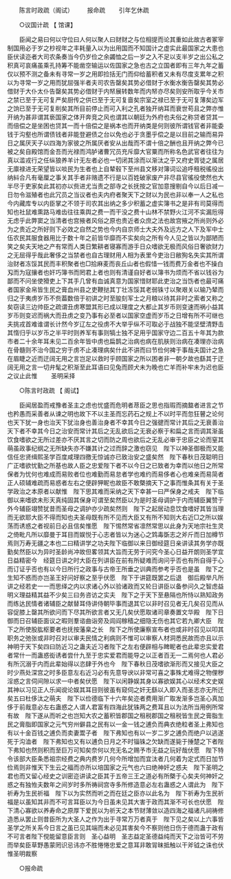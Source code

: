 <!-- { "loadSidebar": true } -->
　　陈言时政疏（阁试） 
　　报命疏 
　　引年乞休疏 

　　○议国计疏 【 馆课】 

　　臣闻之易曰何以守位曰人何以聚人曰财财之与位相提而论其重如此故古者冢宰制国用必于岁之杪视年之丰耗量入以为出用国而不知国计之虚实此最国家之大患也臣伏读迩者大司农条奏当今仍岁俭之余蠲恤之后一岁之入不足以支半岁之出公私之积真可哀痛虽乘孔持筹不能凿空输运以佐国家之急也古之立国者即有三年九年之蓄仅以预不测之备未有寻常一岁之用即捡括无门而仰给蓄积者又未有尽度支累年之积以为寻常一岁之用而犹屈强半者夫司农告罄矣其势必借财于水衡水衡告罄矣其势必借财于大仆太仆告罄矣其势必借财于内帑展转数年而内帑亦尽矣则安所取乎今关市之禁已至于无可复严矣厨传之供已至于无可复啬矣宗室之禄已至于无可复薄矣边军之饷已至于无可复削矣其所目前停止而可入利之孔者独开纳耳而衰世苟且之弊亦惟开纳为甚非谓其亵国家之体开奔竞之风也谓其以朝廷为外府也夫俗之称贷者贷其一而倍偿之是坐困也贷其一而十倍偿之是祸本也而开纳类是何则彼所谓钱官者非能委钱于沟壑也所谓债钱者非能登避债之台以免也必于贪墨乎偿之是以目前之输而易异日之属厌天子以四海为家彼之所属厌者安从出哉而不谓十倍之酬也且开纳之弊今已被之矣自殿馆而金吾而光禄而鸿胪诸曹冗员充斥靡大官粟而所称名色武官者往往为真以滥戎行之任纵狼养羊计无左者必也一切闭其涂而以渐汰之乎又府史胥徒之属居无廪禄进无荣望皆以啖民为生者也上自辇毂下至州县文移对簿词讼追呼租税徭役出纳紏合凡有毫厘之事关其手者非赂遗不行是以百姓破家废产非尽县官徭役使然也大半尽于吏家矣此其初亦以赀进尤当责之部寺之长抚按之官加意搜剔自今以后日减一日勿令滋殖者也此冗员之当议者也夫内府者聚天下之财以为民也非以奉一人之私也今内藏库专以内臣掌之不领于司农其出纳之多少积蓄之虚实簿书之是非有司莫得而知也社鼠难熏路马难齿往往乘舆之费一而干没之费十山林不禁野火江河不实漏卮得无虑乎此弊窦之当清者也宫掖者风俗之原也贵近者众庶之法也故宫掖之所尚则外必为之贵近之所好则下必效之自然之势也今内自京师士大夫外及远方之人下及军中士伍农民其服食器用比于数十年之前皆华靡而不实矣向之所有今人见之皆以为鄙陋而笑之矣夫天地之产有常而人类日繁耕者寝寡而游手日众嗜欲无极而风俗日奢欲财力之无屈得乎哉此奢侈之当禁者也自古理财用人相为表里今吏治日敝狥名失实其所谓治财者冻馁其民而丰积聚者也□拾麻麦而丧丘山者也假惜一钱而费万金者也不操白刄而为寇攘者也奸巧簿书而罔君上者也则有清谨自好者以簿书为烦而不省以钱谷为鄙而不问坐使猾吏上下其手几曾有血诚真意为国家惜财耶此吏治之当饬者也最可痛者国家金帛皆生民之膏血州县之吏鞭挞其丁壮冻馁其老弱铢寸以聚艰关以输乃辇而归之于夷虏岁币不赀葢数倍于初讲之时至朘刻军士之月粮以待其非时之索者又称之矣窃读三边帅臣之疏谓丑虏寒盟其形已成以理度之大都止其岁币则变速而祸小益其岁币则变迟而祸大而丑虏之变乃事有必至者以国家空虚而岁币之日增有所不可继也夫挑戎首难谁谓长计然今岁辽左之役虏不大举乎纵不可取必于战独不能坚壁清野击其惰归乎以岁币之半平时则养军有事则犒士独不足用乎国家守边二百五十年其为款市者二十余年耳未见二百余年皆中虏也扁鹊之治病也病在肌肤则治病在凑理亦治病在骨髓则不治今国之穷于虏不止凑理病矣什此不讲而曰节俭何裨于事哉夫国计之急在眉睫之近而迂阔无用之言岂足以救时乎顾国家之所以困者非一朝夕故也繇其于迂阔无用之言一切弁髦之积渐至此耳语曰见兔而顾犬未为晚也亡羊而补牢未为迟也臣之议止此惟 
　　圣明采择 

　　○陈言时政疏 【 阁试】 

　　臣闻居盈而戒豫者圣主之虑也忧盛而危明者荩臣之思也指瑕而摘盩者进言之节也矜愚而采善者从谏之明也故下不以主圣而忘药石之规上不以时平而忽狂瞽之论何也天下犹一身也治天下犹治身也善治身者不幸其今日之强徤而常计其后之无衰善治天下者不幸其今日之治安而常计其后之无乱欲后之无衰必察于和扁之言而调其渐虽饮食嗜欲之无所过差亦不厌其言之切而防之周也欲后之无乱必审于忠臣之论而窒其萌虽政事纪纲之无所缺失亦不嫌其计之过而辞之激也窃见　陛下以神圣御极而又能信任忠贤缉熙圣学百度咸理四徼无惊诚亦已致治安之盛矣然　陛下春秋日茂聪明日广正嗜欲忧勤之所基也故人臣之忠爱陛下者不以今日之已致者为幸而以他日之所常保者为忧何也难成而易败者位也难勤而易怠者学也难约而易侈者心也难亲而易简者正人硕辅难疏而易惑者左右之便辟狎眤也故臣不敢槩摘天下之事而惟条其有关于圣学政治之本原者以献惟　陛下思其难而采纳之天下幸甚一曰严保身之戒夫　陛下临御以来嗜欲未形天真纯固其保身可谓至矣然臣以为是时圣母调护于内而辅臣翼赞于外今辅臣翊赞犹昔而圣母之调护亦少疏矣然则　陛下之起居动息饮食嗜好其皆当理而无欲耶大臣不得而知也夫圣母既有所不见而大臣又有所不知则大右近□之所以娱荡而诱惑之者视前日必且信矣惟愿　陛下惕然常省凛然常思以此身为天地宗社生灵之倚毗凡所以靡曼于耳目而娱悦于心志者皆以为迷心之鸩毒斲志之斧斤而日加樽节焉则万寿无疆之本也二曰精讲学之功夫陛下临御以来日御经筵日亲讲读其务学亦既勤矣然臣以为异时圣龄尚冲故但畧领其大旨而无劳于问究今圣心日益开朗则圣学宜日益精密今　经筵日讲之时大臣在列讲臣在前有所疑难而询问乎否也有所自得于心而订证乎否也有以今日所行之政事与古帝王所垂之训典而参考乎否也是虽　陛下之生知不惑而亦岂圣王好问好察之至乎伏愿　陛下于讲筵既罢之后退　御后殿举凡所讲之经若史一一而思绎之内以求诸心外以验诸政而又轮日讲臣以备参问久之智虑益明义理益精其益不少矣三曰务咨访之实夫　陛下之于天下至悬隔也所恃以熟知政务而练达民情者诸辅臣之献替耳侍讲侍朝毕事而退其它以非时召见者无几矣召见而从容促膝上罄其所欲问而下尽其所欲言者又无几矣伏愿取诸司章奏置文华殿　陛下日御而日召辅臣面议之暇则羣谘曲诣旁及闾阎稼穑之细隐无伤也其它若九卿大臣　陛下之所使股肱枢要者也抚按藩臬之长　陛下之所使廉察宣布者也或非时召见以叩其职务之弛张或非时召对以审夫民情之利病则不惟可以审察人材洞悉民故而亦且以示神明于天下矣四曰防近习之蛊夫近习者陛下之左右便辟相与睥眤者也此辈忠实爱君者常什一而蛊惑衒诱者尝什九至于忠实爱君而能导之以正者百无一二焉何也人君必有所沉溺于内而此辈始得以恣肆于外也今　陛下春秋日茂嗜欲渐形而又接见大臣之时少燕处深宫之时多臣意左右近习必有先意导谀以非常可喜之事殊尤难得之物俚秽淫惑之言伺间隙以求一中者矣伏愿　陛下以闲静娱其身以寡欲娱其心以经术文史娱其神以习见正人乐闻谠论娱其耳目则彼虽有窥伺之奸无繇以入即入而圣志亦无所迁矣五曰杜侈汰之萌夫　陛下以俭德临下十六年矣迩者费用渐广取发渐多岂圣心真加侈于前哉意必左右蛊惑之人谓人君富有四海此犹铢两之费耳且以为法所当用例所常有故　陛下遂从而听之也岂知大农之蓄积皆郡国之租税郡国之租税皆生民之膏脂生民之膏脂即国家之元气穷州僻县之民有以一金一钱之逋负而典衣绝粒者圣上弗知也有以十金百钱之逋负而卖妻鬻子者　陛下弗知也有以一岁二岁之逋负而绝户以逃遂死于沟洫者　陛下弗知也又有以逋负日月之不时锱铢之欠缺而遂毙于捶楚之下者陛下弗知也然则积而至巨万可知矣奈何以充无名之赐予市无益之玩好哉伏愿　陛下特令该部大臣条悉祖宗经费之典内费岁几何今所增加而宜汰者几何着为定式而日加节俭焉则非惟天下生云之福而亦所以培国家之元气也六曰绝神奸之惑夫　陛下圣明之君也而又留心经史之训密迩讲读之臣其于五帝三王之道必有所槩于心矣夫何神奸之惑之有独恠夫数年之间岁时多所祷祠宫寺多所修造意必左右蛊惑之人谓此为　陛下祈寿为生民祈福　陛下以为实然而听之而在廷之臣亦以此名为　陛下祈寿为生民祈福是以虽知其非而不可言耳臣以为今日虽未见其大害于政而其渐不可长也伏愿　陛下清心寡欲以养寿命之原厚下爱民以为祈天之本节财薄敛以造四海之福诸凡祠祷修造悉从罢止则昔臣所为大圣人之作为出于寻常万万者真于　陛下见之矣以上六事皆　圣学之所关系今日言之虽已见其端而未必见其害矣今不察则他日伤于德而蛊于政有不可言者陛下傥能留意臣言则　圣心益明　圣志益定圣德益纯而天下之治皆可不劳而举矣臣草野愚蒙罔识忌讳亦不胜惓惓忠爱之意耳非敢冐昧抵触以干斧钺之诛也伏惟圣明裁察 

　　○报命疏 

